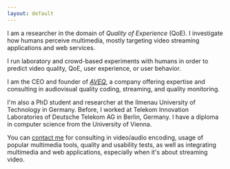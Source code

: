 ```yaml
---
layout: default
---
```


I am a researcher in the domain of *Quality of Experience* (QoE). I investigate how humans perceive multimedia, mostly targeting video streaming applications and web services.

I run laboratory and crowd-based experiments with humans in order to predict video quality, QoE, user experience, or user behavior.

I am the CEO and founder of [*AVEQ*](https://aveq.info/), a company offering expertise and consulting in audiovisual quality coding, streaming, and quality monitoring.

I'm also a PhD student and researcher at the Ilmenau University of Technology in Germany. Before, I worked at Telekom Innovation Laboratories of Deutsche Telekom AG in Berlin, Germany. I have a diploma in computer science from the University of Vienna.

You can [contact me](/contact) for consulting in video/audio encoding, usage of popular multimedia tools, quality and usability tests, as well as integrating multimedia and web applications, especially when it's about streaming video.